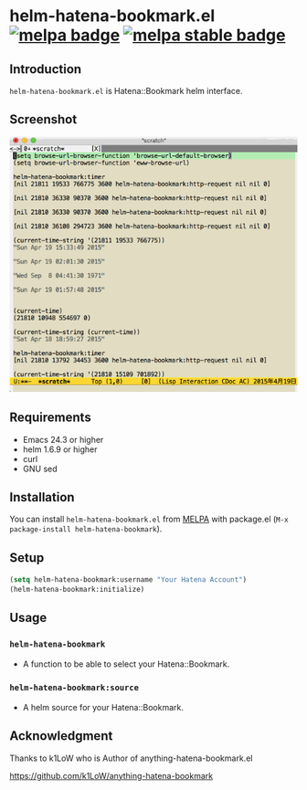 # helm-hatena-bookmark.el [![melpa badge][melpa-badge]][melpa-link] [![melpa stable badge][melpa-stable-badge]][melpa-stable-link]

## Introduction

`helm-hatena-bookmark.el` is Hatena::Bookmark helm interface.

## Screenshot

![helm-hatena-bookmark](image/helm-hatena-bookmark.gif)

## Requirements

* Emacs 24.3 or higher
* helm 1.6.9 or higher
* curl
* GNU sed

## Installation

You can install `helm-hatena-bookmark.el` from [MELPA](https://github.com/milkypostman/melpa.git) with package.el (`M-x package-install helm-hatena-bookmark`).

## Setup

```lisp
(setq helm-hatena-bookmark:username "Your Hatena Account")
(helm-hatena-bookmark:initialize)
```

## Usage

### `helm-hatena-bookmark`

* A function to be able to select your Hatena::Bookmark.

### `helm-hatena-bookmark:source`

* A helm source for your Hatena::Bookmark.

## Acknowledgment

Thanks to k1LoW who is Author of anything-hatena-bookmark.el

https://github.com/k1LoW/anything-hatena-bookmark

[melpa-link]: http://melpa.org/#/helm-hatena-bookmark
[melpa-stable-link]: http://stable.melpa.org/#/helm-hatena-bookmark
[melpa-badge]: http://melpa.org/packages/helm-hatena-bookmark-badge.svg
[melpa-stable-badge]: http://stable.melpa.org/packages/helm-hatena-bookmark-badge.svg
